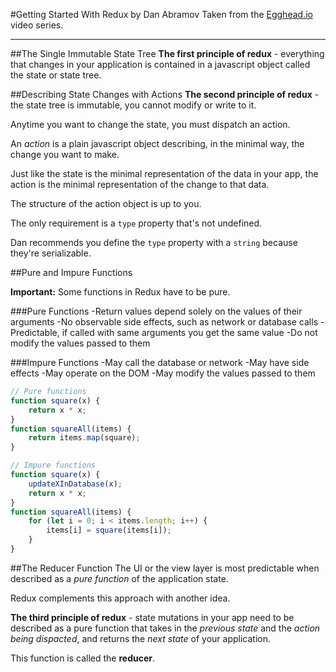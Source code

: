 #Getting Started With Redux by Dan Abramov
Taken from the [Egghead.io](https://egghead.io/series/getting-started-with-redux) video series.

---

##The Single Immutable State Tree
__The first principle of redux__ - everything that changes in your application is contained in a javascript object called the state or state tree.

##Describing State Changes with Actions
__The second principle of redux__ - the state tree is immutable, you cannot modify or write to it.

Anytime you want to change the state, you must dispatch an action.

An _action_ is a plain javascript object describing, in the minimal way, the change you want to make.

Just like the state is the minimal representation of the data in your app, the action is the minimal representation of the change to that data.

The structure of the action object is up to you.

The only requirement is a `type` property that's not undefined.

Dan recommends you define the `type` property with a `string` because they're serializable.

##Pure and Impure Functions

__Important:__ Some functions in Redux have to be pure.

###Pure Functions
-Return values depend solely on the values of their arguments
-No observable side effects, such as network or database calls
-Predictable, if called with same arguments you get the same value
-Do not modify the values passed to them

###Impure Functions
-May call the database or network
-May have side effects
-May operate on the DOM
-May modify the values passed to them

```js
// Pure functions
function square(x) {
    return x * x;
}
function squareAll(items) {
    return items.map(square);
}

// Impure functions
function square(x) {
    updateXInDatabase(x);
    return x * x;
}
function squareAll(items) {
    for (let i = 0; i < items.length; i++) {
        items[i] = square(items[i]);
    }
}
```

##The Reducer Function
The UI or the view layer is most predictable when described as a _pure function_ of the application state.

Redux complements this approach with another idea.

__The third principle of redux__ - state mutations in your app need to be described as a pure function that takes in the _previous state_ and the _action being dispacted_, and returns the _next state_ of your application.

This function is called the __reducer__.

